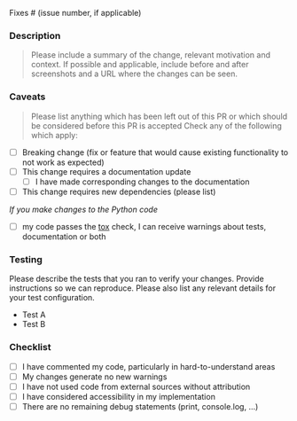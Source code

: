 Fixes # (issue number, if applicable) 

### Description
> Please include a summary of the change, relevant motivation and context. If possible and applicable, include before and after screenshots and a URL where the changes can be seen.
    
### Caveats

> Please list anything which has been left out of this PR or which should be considered before this PR is accepted
Check any of the following which apply:

* [ ]  Breaking change (fix or feature that would cause existing functionality to not work as expected)
* [ ]  This change requires a documentation update
    * [ ]  I have made corresponding changes to the documentation
* [ ]  This change requires new dependencies (please list)

*If you make changes to the Python code*
  
* [ ]  my code passes the [tox](https://tox.readthedocs.io/en/latest/) check, I can receive warnings about tests, documentation or both

### Testing
Please describe the tests that you ran to verify your changes. Provide instructions so we can reproduce. Please also list any relevant details for your test configuration.

* Test A
* Test B

### Checklist
* [ ] I have commented my code, particularly in hard-to-understand areas
* [ ] My changes generate no new warnings
* [ ] I have not used code from external sources without attribution
* [ ] I have considered accessibility in my implementation 
* [ ] There are no remaining debug statements (print, console.log, ...)
